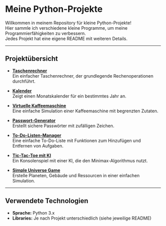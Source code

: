 # Meine Python-Projekte

Willkommen in meinem Repository für kleine Python-Projekte!  
Hier sammle ich verschiedene kleine Programme, um meine Programmierfähigkeiten zu verbessern.  
Jedes Projekt hat eine eigene README mit weiteren Details.

---

## Projektübersicht

- **[Taschenrechner](https://github.com/LorkasErnst/python-mini-projects/blob/main/calculator/README.md)**  
  Ein einfacher Taschenrechner, der grundlegende Rechenoperationen durchführt.

- **[Kalender](https://github.com/LorkasErnst/python-mini-projects/blob/main/calender/README.md)**  
  Zeigt einen Monatskalender für ein bestimmtes Jahr an.

- **[Virtuelle Kaffeemaschine](https://github.com/LorkasErnst/python-mini-projects/blob/main/coffee_machine/README.md)**  
  Eine einfache Simulation einer Kaffeemaschine mit begrenzten Zutaten.

- **[Passwort-Generator](https://github.com/LorkasErnst/python-mini-projects/blob/main/password_generator/README.md)**  
  Erstellt sichere Passwörter mit zufälligen Zeichen.

- **[To-Do-Listen-Manager](https://github.com/LorkasErnst/python-mini-projects/blob/main/todo_list/README.md)**  
  Eine einfache To-Do-Liste mit Funktionen zum Hinzufügen und Entfernen von Aufgaben.

- **[Tic-Tac-Toe mit KI](https://github.com/LorkasErnst/python-mini-projects/blob/main/tictactoe/README.md)**  
  Ein Konsolenspiel mit einer KI, die den Minimax-Algorithmus nutzt.

- **[Simple Universe Game](https://github.com/LorkasErnst/python-mini-projects/blob/main/simple-universe-game/README.md)**  
  Erstelle Planeten, Gebäude und Ressourcen in einer einfachen Simulation.

---

## Verwendete Technologien

- **Sprache:** Python 3.x  
- **Libraries:** Je nach Projekt unterschiedlich (siehe jeweilige README)
